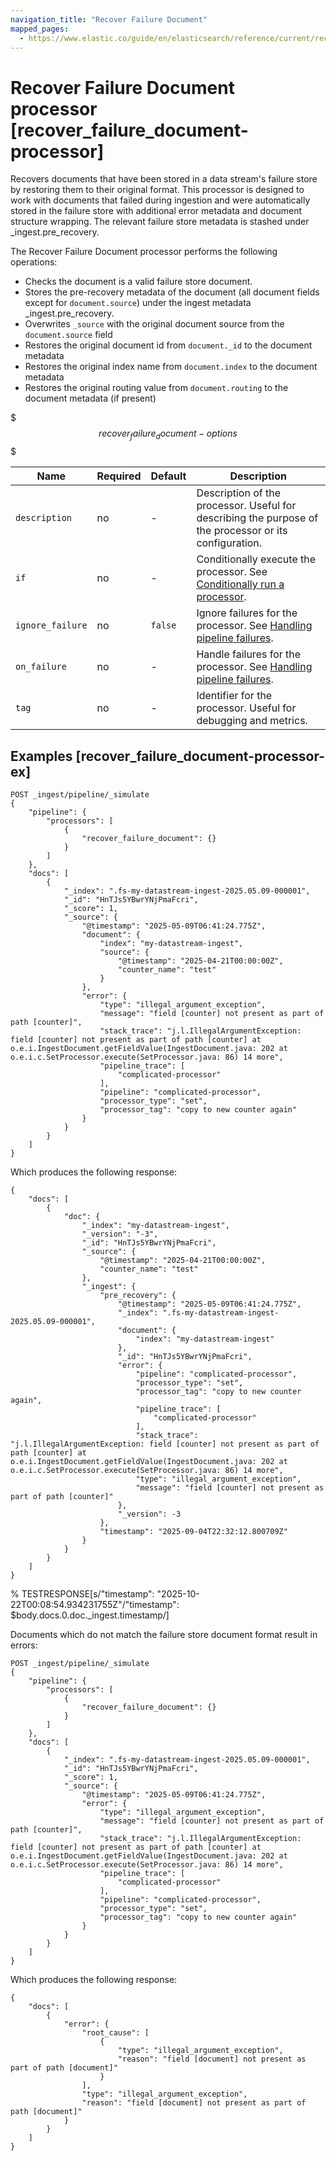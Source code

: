 ```yaml
---
navigation_title: "Recover Failure Document"
mapped_pages:
  - https://www.elastic.co/guide/en/elasticsearch/reference/current/recover_failure_document-processor.html
---
```


# Recover Failure Document processor [recover_failure_document-processor]

Recovers documents that have been stored in a data stream's failure store by restoring them to their original format. This processor is designed to work with documents that failed during ingestion and were automatically stored in the failure store with additional error metadata and document structure wrapping. The relevant failure store metadata is stashed under _ingest.pre_recovery.

The Recover Failure Document processor performs the following operations:

* Checks the document is a valid failure store document.
* Stores the pre-recovery metadata of the document (all document fields except for `document.source`) under the ingest metadata _ingest.pre_recovery.
* Overwrites `_source` with the original document source from the `document.source` field
* Restores the original document id from `document._id` to the document metadata
* Restores the original index name from `document.index` to the document metadata
* Restores the original routing value from `document.routing` to the document metadata (if present)

$$$recover_failure_document-options$$$

| Name | Required | Default | Description |
| --- | --- | --- | --- |
| `description` | no | - | Description of the processor. Useful for describing the purpose of the processor or its configuration. |
| `if` | no | - | Conditionally execute the processor. See [Conditionally run a processor](docs-content://manage-data/ingest/transform-enrich/ingest-pipelines.md#conditionally-run-processor). |
| `ignore_failure` | no | `false` | Ignore failures for the processor. See [Handling pipeline failures](docs-content://manage-data/ingest/transform-enrich/ingest-pipelines.md#handling-pipeline-failures). |
| `on_failure` | no | - | Handle failures for the processor. See [Handling pipeline failures](docs-content://manage-data/ingest/transform-enrich/ingest-pipelines.md#handling-pipeline-failures). |
| `tag` | no | - | Identifier for the processor. Useful for debugging and metrics. |

## Examples [recover_failure_document-processor-ex]

```console
POST _ingest/pipeline/_simulate
{
    "pipeline": {
        "processors": [
            {
                "recover_failure_document": {}
            }
        ]
    },
    "docs": [
        {
            "_index": ".fs-my-datastream-ingest-2025.05.09-000001",
            "_id": "HnTJs5YBwrYNjPmaFcri",
            "_score": 1,
            "_source": {
                "@timestamp": "2025-05-09T06:41:24.775Z",
                "document": {
                    "index": "my-datastream-ingest",
                    "source": {
                        "@timestamp": "2025-04-21T00:00:00Z",
                        "counter_name": "test"
                    }
                },
                "error": {
                    "type": "illegal_argument_exception",
                    "message": "field [counter] not present as part of path [counter]",
                    "stack_trace": "j.l.IllegalArgumentException: field [counter] not present as part of path [counter] at o.e.i.IngestDocument.getFieldValue(IngestDocument.java: 202 at o.e.i.c.SetProcessor.execute(SetProcessor.java: 86) 14 more",
                    "pipeline_trace": [
                        "complicated-processor"
                    ],
                    "pipeline": "complicated-processor",
                    "processor_type": "set",
                    "processor_tag": "copy to new counter again"
                }
            }
        }
    ]
}
```

Which produces the following response:

```console-result
{
    "docs": [
        {
            "doc": {
                "_index": "my-datastream-ingest",
                "_version": "-3",
                "_id": "HnTJs5YBwrYNjPmaFcri",
                "_source": {
                    "@timestamp": "2025-04-21T00:00:00Z",
                    "counter_name": "test"
                },
                "_ingest": {
                    "pre_recovery": {
                        "@timestamp": "2025-05-09T06:41:24.775Z",
                        "_index": ".fs-my-datastream-ingest-2025.05.09-000001",
                        "document": {
                            "index": "my-datastream-ingest"
                        },
                        "_id": "HnTJs5YBwrYNjPmaFcri",
                        "error": {
                            "pipeline": "complicated-processor",
                            "processor_type": "set",
                            "processor_tag": "copy to new counter again",
                            "pipeline_trace": [
                                "complicated-processor"
                            ],
                            "stack_trace": "j.l.IllegalArgumentException: field [counter] not present as part of path [counter] at o.e.i.IngestDocument.getFieldValue(IngestDocument.java: 202 at o.e.i.c.SetProcessor.execute(SetProcessor.java: 86) 14 more",
                            "type": "illegal_argument_exception",
                            "message": "field [counter] not present as part of path [counter]"
                        },
                        "_version": -3
                    },
                    "timestamp": "2025-09-04T22:32:12.800709Z"
                }
            }
        }
    ]
}
```
% TESTRESPONSE[s/"timestamp": "2025-10-22T00:08:54.934231755Z"/"timestamp": $body.docs.0.doc._ingest.timestamp/]

Documents which do not match the failure store document format result in errors:

```console
POST _ingest/pipeline/_simulate
{
    "pipeline": {
        "processors": [
            {
                "recover_failure_document": {}
            }
        ]
    },
    "docs": [
        {
            "_index": ".fs-my-datastream-ingest-2025.05.09-000001",
            "_id": "HnTJs5YBwrYNjPmaFcri",
            "_score": 1,
            "_source": {
                "@timestamp": "2025-05-09T06:41:24.775Z",
                "error": {
                    "type": "illegal_argument_exception",
                    "message": "field [counter] not present as part of path [counter]",
                    "stack_trace": "j.l.IllegalArgumentException: field [counter] not present as part of path [counter] at o.e.i.IngestDocument.getFieldValue(IngestDocument.java: 202 at o.e.i.c.SetProcessor.execute(SetProcessor.java: 86) 14 more",
                    "pipeline_trace": [
                        "complicated-processor"
                    ],
                    "pipeline": "complicated-processor",
                    "processor_type": "set",
                    "processor_tag": "copy to new counter again"
                }
            }
        }
    ]
}
```
Which produces the following response:

```console-result
{
    "docs": [
        {
            "error": {
                "root_cause": [
                    {
                        "type": "illegal_argument_exception",
                        "reason": "field [document] not present as part of path [document]"
                    }
                ],
                "type": "illegal_argument_exception",
                "reason": "field [document] not present as part of path [document]"
            }
        }
    ]
}
```
